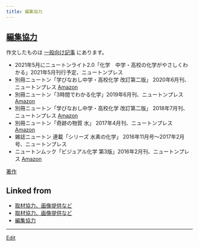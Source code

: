 ```yaml
---
title: 編集協力
---
```

## [編集協力](/編集協力)

作文したものは [一般向け記事](/一般向け記事) にあります。

* 2021年5月にニュートンライト2.0「化学　中学・高校の化学がやさしくわかる」2021年5月刊行予定、ニュートンプレス
* 別冊ニュートン「学びなおし中学・高校化学 改訂第二版」 2020年6月刊、ニュートンプレス [Amazon](https://www.amazon.co.jp/dp/431552249X)
* 別冊ニュートン「3時間でわかる化学」2019年6月刊、ニュートンプレス [Amazon](https://www.amazon.co.jp/dp/4315521663/)
* 別冊ニュートン「学びなおし中学・高校化学 改訂第二版」 2018年7月刊、ニュートンプレス [Amazon](https://www.amazon.co.jp/dp/431552249X)
* 別冊ニュートン「奇跡の物質 水」 2017年4月刊、ニュートンプレス [Amazon](https://www.amazon.co.jp/dp/B06XT765M5)
* 雑誌ニュートン 連載「シリーズ 水素の化学」 2016年11月号〜2017年2月号、ニュートンプレス
* ニュートンムック「ビジュアル化学 第3版」2016年2月刊、ニュートンプレス [Amazon](https://www.amazon.co.jp/dp/4315520365)



[著作](/著作)


## Linked from

* [取材協力、画像提供など](/取材協力、画像提供など)
* [取材協力、画像提供など](/取材協力、画像提供など)
* [編集協力](/編集協力)


----

[Edit](https://github.com/vitroid/vitroid.github.io/edit/master/MD/編集協力.md)

